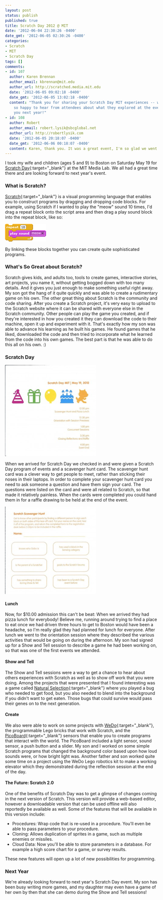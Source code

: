 ```yaml
---
layout: post
status: publish
published: true
title: Scratch Day 2012 @ MIT
date: '2012-06-04 22:30:26 -0400'
date_gmt: '2012-06-05 02:30:26 -0400'
categories:
- Scratch
- MIT
- Scratch Day
tags: []
comments:
- id: 107
  author: Karen Brennan
  author_email: kbrennan@mit.edu
  author_url: http://scratched.media.mit.edu
  date: '2012-06-05 09:02:18 -0400'
  date_gmt: '2012-06-05 13:02:18 -0400'
  content: "Thank you for sharing your Scratch Day MIT experiences -- we're always
    so happy to hear from attendees about what they explored at the event.\r\n\r\nSee
    you next year!"
- id: 108
  author: Robert
  author_email: robert.lysik@sbcglobal.net
  author_url: http://robertlysik.com
  date: '2012-06-05 20:18:07 -0400'
  date_gmt: '2012-06-06 00:18:07 -0400'
  content: Karen, thank you. It was a great event, I'm so glad we went!
---
```

I took my wife and children (ages 5 and 9) to Boston on Saturday May 19 for [Scratch Day](https://day.scratch.mit.edu/ "Scratch Day"){:target="_blank"} at the MIT Media Lab. We all had a great time there and are looking forward to next year's event.

### What is Scratch?

[Scratch](https://scratch.mit.edu/about "Scratch"){:target="_blank"} is a visual programming language that enables you to construct programs by dragging and dropping code blocks. For example, using Scratch if I wanted to play the "meow" sound 10 times, I'd drag a repeat block onto the script area and then drag a play sound block into the repeat block, like so:

![Scratch Repeat Block](/images/posts/2012/05/Scratch-repeat-block.gif "Scratch Repeat Block")

By linking these blocks together you can create quite sophisticated programs.

### What's So Great about Scratch?

Scratch gives kids, and adults too, tools to create games, interactive stories, art projects, you name it, without getting bogged down with too many details. And it gives you just enough to make something useful right away. My son got the hang of it quite quickly and was able to create a rudimentary game on his own.
The other great thing about Scratch is the community and code sharing. After you create a Scratch project, it's very easy to upload to the Scratch website where it can be shared with everyone else in the Scratch community. Other people can play the game you created, and if they're interested in how you created it they can download the code to their machine, open it up and experiment with it. That's exactly how my son was able to advance his learning as he built his games. He found games that he liked, downloaded the code and then tried to incorporate what he learned from the code into his own games. The best part is that he was able to do this all on his own. :)

### Scratch Day

![Scratch Day Schedule of Events](/images/posts/2012/06/Scratch-Day-MIT-2012-Schedule-300x300.jpg "Scratch Day Schedule of Events")

When we arrived for Scratch Day we checked in and were given a Scratch Day program of events and a scavenger hunt card. The scavenger hunt card was a clever way to get people to meet, rather than sticking their noses in their laptops. In order to complete your scavenger hunt card you need to ask someone a question and have them sign your card. The questions were listed on the card and were all related to Scratch, so that made it relatively painless. When the cards were completed you could hand them in for a raffle drawing to be held at the end of the event.

![Scratch Scavenger Hunt](/images/posts/2012/06/Scratch-Day-MIT-2012-Scavanger-Hunt-300x288.jpg "Scratch Scavenger Hunt")

#### Lunch

Now, for $10.00 admission this can't be beat: When we arrived they had pizza lunch for everybody! Believe me, running around trying to find a place to eat once we had driven three hours to get to Boston would have been a headache, so I'm really glad they had planned for lunch for everyone.
After lunch we went to the orientation session where they described the various activities that would be going on during the afternoon. My son had signed up for a Show and Tell session to describe a game he had been working on, so that was one of the first events we attended.

#### Show and Tell

The Show and Tell sessions were a way to get a chance to hear about others experiences with Scratch as well as to show off work that you were doing. Among the projects that were presented that I found interesting was a game called [Natural Selection](https://scratch.mit.edu/projects/2549355/ "Natural Selection"){:target="_blank"} where you played a bug who needed to get food, but you also needed to blend into the background if you didn't want to get eaten. Those bugs that could survive would pass their genes on to the next generation.

#### Create

We also were able to work on some projects with [WeDo](https://education.lego.com/en-us/products/lego-education-wedo-2-0-core-set/45300 "WeDo"){:target="_blank"}, the programmable Lego bricks that work with Scratch, and the [PicoBoard](https://www.picocricket.com/picoboard.html "PicoBoard"){:target="_blank"} sensors that enable you to create programs that interact with the world. The PicoBoard included a light sensor, sound sensor, a push button and a slider. My son and I worked on some simple Scratch programs that changed the background color based upon how loud sounds were, or how bright light was. Another father and son worked quite some time on a project using the WeDo Lego robotics kit to make a working elevator which they demonstrated during the reflection session at the end of the day.

#### The Future: Scratch 2.0

One of the benefits of Scratch Day was to get a glimpse of changes coming in the next version of Scratch. This version will provide a web-based editor, however a downloadable version that can be used offline will also reportedly be available as well.
Some of the features that will be available in this version include:

*   Procedures: Wrap code that is re-used in a procedure. You'll even be able to pass parameters to your procedure.
*   Cloning: Allows duplication of sprites in a game, such as multiple enemies or missiles.
*   Cloud Data: Now you'll be able to store parameters in a database. For example a high score chart for a game, or survey results.

These new features will open up a lot of new possibilities for programming.

### Next Year

We're already looking forward to next year's Scratch Day event. My son has been busy writing more games, and my daughter may even have a game of her own by then that she can demo during the Show and Tell sessions!
